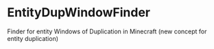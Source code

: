 # EntityDupWindowFinder
Finder for entity Windows of Duplication in Minecraft (new concept for entity duplication)
